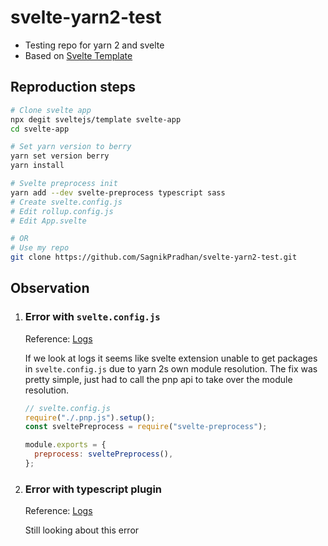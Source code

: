 # svelte-yarn2-test

- Testing repo for yarn 2 and svelte
- Based on [Svelte Template](https://github.com/sveltejs/template)

## Reproduction steps

```bash
# Clone svelte app
npx degit sveltejs/template svelte-app
cd svelte-app

# Set yarn version to berry
yarn set version berry
yarn install

# Svelte preprocess init
yarn add --dev svelte-preprocess typescript sass
# Create svelte.config.js
# Edit rollup.config.js
# Edit App.svelte

# OR
# Use my repo
git clone https://github.com/SagnikPradhan/svelte-yarn2-test.git
```

## Observation

1. ### Error with `svelte.config.js`

   Reference: [Logs](https://gist.github.com/SagnikPradhan/d07d0714be86683943fd599fdf8eb8d7#file-svelte-config-error)

   If we look at logs it seems like svelte extension unable to get packages in `svelte.config.js` due to yarn 2s own module resolution. The fix was pretty simple, just had to call the pnp api to take over the module resolution.

   ```js
   // svelte.config.js
   require("./.pnp.js").setup();
   const sveltePreprocess = require("svelte-preprocess");

   module.exports = {
     preprocess: sveltePreprocess(),
   };
   ```

2. ### Error with typescript plugin

   Reference: [Logs](https://gist.github.com/SagnikPradhan/d07d0714be86683943fd599fdf8eb8d7#file-typescript-plugin-error)

   Still looking about this error
